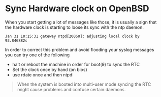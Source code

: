 ---
---

# Sync Hardware clock on OpenBSD
When you start getting a lot of messages like those, it is usually a sign that
the hardware clock is starting to loose its sync with the ntp daemon.

```
Jan 31 10:15:31 gateway ntpd[20060]: adjusting local clock by 93.846882s
```

In order to correct this problem and avoid flooding your syslog messages you
can try one of the following
  * halt or reboot the machine in order for boot(9) to sync the RTC
  * Set the clock once by hand (on bios)
  * use rdate once and then ntpd

> When the system is booted into multi-user mode syncing the RTC might cause problems and confuse certain daemons.
